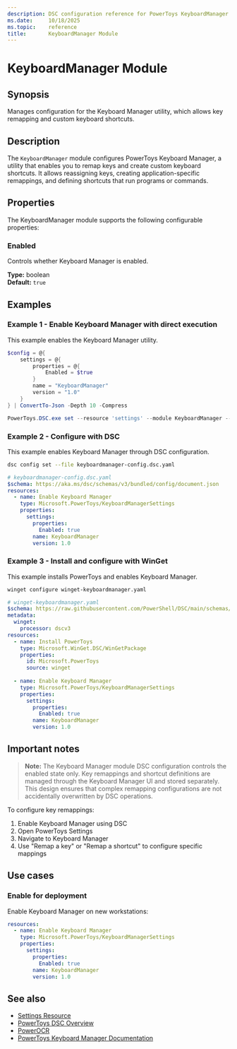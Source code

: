 ```yaml
---
description: DSC configuration reference for PowerToys KeyboardManager module
ms.date:     10/18/2025
ms.topic:    reference
title:       KeyboardManager Module
---
```


# KeyboardManager Module

## Synopsis

Manages configuration for the Keyboard Manager utility, which allows key
remapping and custom keyboard shortcuts.

## Description

The `KeyboardManager` module configures PowerToys Keyboard Manager, a utility
that enables you to remap keys and create custom keyboard shortcuts. It
allows reassigning keys, creating application-specific remappings, and
defining shortcuts that run programs or commands.

## Properties

The KeyboardManager module supports the following configurable properties:

### Enabled

Controls whether Keyboard Manager is enabled.

**Type:** boolean  
**Default:** `true`

## Examples

### Example 1 - Enable Keyboard Manager with direct execution

This example enables the Keyboard Manager utility.

```powershell
$config = @{
    settings = @{
        properties = @{
            Enabled = $true
        }
        name = "KeyboardManager"
        version = "1.0"
    }
} | ConvertTo-Json -Depth 10 -Compress

PowerToys.DSC.exe set --resource 'settings' --module KeyboardManager --input $config
```

### Example 2 - Configure with DSC

This example enables Keyboard Manager through DSC configuration.

```bash
dsc config set --file keyboardmanager-config.dsc.yaml
```

```yaml
# keyboardmanager-config.dsc.yaml
$schema: https://aka.ms/dsc/schemas/v3/bundled/config/document.json
resources:
  - name: Enable Keyboard Manager
    type: Microsoft.PowerToys/KeyboardManagerSettings
    properties:
      settings:
        properties:
          Enabled: true
        name: KeyboardManager
        version: 1.0
```

### Example 3 - Install and configure with WinGet

This example installs PowerToys and enables Keyboard Manager.

```bash
winget configure winget-keyboardmanager.yaml
```

```yaml
# winget-keyboardmanager.yaml
$schema: https://raw.githubusercontent.com/PowerShell/DSC/main/schemas/2023/08/config/document.json
metadata:
  winget:
    processor: dscv3
resources:
  - name: Install PowerToys
    type: Microsoft.WinGet.DSC/WinGetPackage
    properties:
      id: Microsoft.PowerToys
      source: winget
  
  - name: Enable Keyboard Manager
    type: Microsoft.PowerToys/KeyboardManagerSettings
    properties:
      settings:
        properties:
          Enabled: true
        name: KeyboardManager
        version: 1.0
```

## Important notes

> **Note:** The Keyboard Manager module DSC configuration controls the enabled state only. Key remappings and shortcut definitions are managed through the Keyboard Manager UI and stored separately. This design ensures that complex remapping configurations are not accidentally overwritten by DSC operations.

To configure key remappings:
1. Enable Keyboard Manager using DSC
2. Open PowerToys Settings
3. Navigate to Keyboard Manager
4. Use "Remap a key" or "Remap a shortcut" to configure specific mappings

## Use cases

### Enable for deployment

Enable Keyboard Manager on new workstations:

```yaml
resources:
  - name: Enable Keyboard Manager
    type: Microsoft.PowerToys/KeyboardManagerSettings
    properties:
      settings:
        properties:
          Enabled: true
        name: KeyboardManager
        version: 1.0
```

## See also

- [Settings Resource][01]
- [PowerToys DSC Overview][02]
- [PowerOCR][03]
- [PowerToys Keyboard Manager Documentation][04]

<!-- Link reference definitions -->
[01]: ../settings-resource.md
[02]: ../overview.md
[03]: ./PowerOCR.md
[04]: https://learn.microsoft.com/windows/powertoys/keyboard-manager
